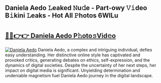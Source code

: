## Daniela Aedo 𝙻eaked 𝙽u𝚍e - Part-owy 𝚅𝚒deo B𝚒kini 𝙻eaks - Hot All 𝙿hotos 6WlLu

# <h2><a href="http://ld0pfz4.urlbe.top/?page=Daniela+Aedo">🔗🔗👉👉 Daniela Aedo P𝚑oto𝚜Vid𝚎o</a></h2>

[![Daniela Aedo](https://i.imgur.com/eBuTRDB.gif)](http://ld0pfz4.urlbe.top/?page=Daniela+Aedo)
Daniela Aedo, a complex and intriguing individual, defies easy understanding. Her distinctive online style has captivated and provoked critics, generating debates on ethics, self-expression, and the dynamics of digital societies. Despite the uncertainty of her next steps, her impact on digital media is significant. Unyielding determination and undeniable magnetism fuel Daniela Aedo journey in the digital landscape.
